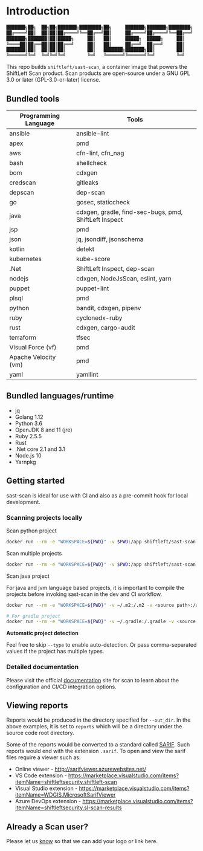 # Introduction

```bash
███████╗██╗  ██╗██╗███████╗████████╗██╗     ███████╗███████╗████████╗    ███████╗ ██████╗ █████╗ ███╗   ██╗
██╔════╝██║  ██║██║██╔════╝╚══██╔══╝██║     ██╔════╝██╔════╝╚══██╔══╝    ██╔════╝██╔════╝██╔══██╗████╗  ██║
███████╗███████║██║█████╗     ██║   ██║     █████╗  █████╗     ██║       ███████╗██║     ███████║██╔██╗ ██║
╚════██║██╔══██║██║██╔══╝     ██║   ██║     ██╔══╝  ██╔══╝     ██║       ╚════██║██║     ██╔══██║██║╚██╗██║
███████║██║  ██║██║██║        ██║   ███████╗███████╗██║        ██║       ███████║╚██████╗██║  ██║██║ ╚████║
╚══════╝╚═╝  ╚═╝╚═╝╚═╝        ╚═╝   ╚══════╝╚══════╝╚═╝        ╚═╝       ╚══════╝ ╚═════╝╚═╝  ╚═╝╚═╝  ╚═══╝
```

This repo builds `shiftleft/sast-scan`, a container image that powers the ShiftLeft Scan product. Scan products are open-source under a GNU GPL 3.0 or later (GPL-3.0-or-later) license.

## Bundled tools

| Programming Language | Tools                                                 |
| -------------------- | ----------------------------------------------------- |
| ansible              | ansible-lint                                          |
| apex                 | pmd                                                   |
| aws                  | cfn-lint, cfn_nag                                     |
| bash                 | shellcheck                                            |
| bom                  | cdxgen                                                |
| credscan             | gitleaks                                              |
| depscan              | dep-scan                                              |
| go                   | gosec, staticcheck                                    |
| java                 | cdxgen, gradle, find-sec-bugs, pmd, ShiftLeft Inspect |
| jsp                  | pmd                                                   |
| json                 | jq, jsondiff, jsonschema                              |
| kotlin               | detekt                                                |
| kubernetes           | kube-score                                            |
| .Net                 | ShiftLeft Inspect, dep-scan                           |
| nodejs               | cdxgen, NodeJsScan, eslint, yarn                      |
| puppet               | puppet-lint                                           |
| plsql                | pmd                                                   |
| python               | bandit, cdxgen, pipenv                                |
| ruby                 | cyclonedx-ruby                                        |
| rust                 | cdxgen, cargo-audit                                   |
| terraform            | tfsec                                                 |
| Visual Force (vf)    | pmd                                                   |
| Apache Velocity (vm) | pmd                                                   |
| yaml                 | yamllint                                              |

## Bundled languages/runtime

- jq
- Golang 1.12
- Python 3.6
- OpenJDK 8 and 11 (jre)
- Ruby 2.5.5
- Rust
- .Net core 2.1 and 3.1
- Node.js 10
- Yarnpkg

## Getting started

sast-scan is ideal for use with CI and also as a pre-commit hook for local development.

### Scanning projects locally

Scan python project

```bash
docker run --rm -e "WORKSPACE=${PWD}" -v $PWD:/app shiftleft/sast-scan scan --src /app --type python
```

Scan multiple projects

```bash
docker run --rm -e "WORKSPACE=${PWD}" -v $PWD:/app shiftleft/sast-scan scan --src /app --type credscan,nodejs,python,yaml --out_dir /app/reports
```

Scan java project

For java and jvm language based projects, it is important to compile the projects before invoking sast-scan in the dev and CI workflow.

```bash
docker run --rm -e "WORKSPACE=${PWD}" -v ~/.m2:/.m2 -v <source path>:/app shiftleft/sast-scan scan --src /app --type java

# For gradle project
docker run --rm -e "WORKSPACE=${PWD}" -v ~/.gradle:/.gradle -v <source path>:/app shiftleft/sast-scan scan --src /app --type java
```

**Automatic project detection**

Feel free to skip `--type` to enable auto-detection. Or pass comma-separated values if the project has multiple types.

### Detailed documentation

Please visit the official [documentation](https://docs.shiftleft.io/shiftleft/scan/scan) site for scan to learn about the configuration and CI/CD integration options.

## Viewing reports

Reports would be produced in the directory specified for `--out_dir`. In the above examples, it is set to `reports` which will be a directory under the source code root directory.

Some of the reports would be converted to a standard called [SARIF](https://sarifweb.azurewebsites.net/). Such reports would end with the extension `.sarif`. To open and view the sarif files require a viewer such as:

- Online viewer - http://sarifviewer.azurewebsites.net/
- VS Code extension - https://marketplace.visualstudio.com/items?itemName=shiftleftsecurity.shiftleft-scan
- Visual Studio extension - https://marketplace.visualstudio.com/items?itemName=WDGIS.MicrosoftSarifViewer
- Azure DevOps extension - https://marketplace.visualstudio.com/items?itemName=shiftleftsecurity.sl-scan-results

## Already a Scan user?

Please let us [know](https://github.com/ShiftLeftSecurity/sast-scan/issues) so that we can add your logo or link here.
